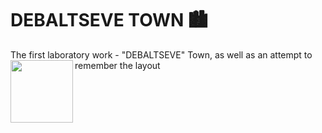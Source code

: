 # DEBALTSEVE TOWN :cityscape:
The first laboratory work - "DEBALTSEVE" Town, as well as an attempt to remember the layout
<img align="left" src="https://drive.google.com/file/d/1YTTJJgjwQvAshmyLfjkCeIELYJFIQy_y/view?usp=sharing" width="100" height="100">
